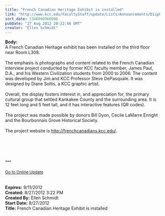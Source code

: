 ```yaml
---
title: "French Canadian Heritage Exhibit is installed"
link: "http://www.kcc.edu/FacultyStaff/update/Lists/Announcements/DispForm.aspx?ID=797"
sort_date: 1346098966000
pubDate: "27 Aug 2012 20:22:46 GMT"
creator: "Ellen Schmidt"
---
```


<div><b>Body:</b> <div class="ExternalClassA03749430EE040268960722C60BA428D">
<div>A French Canadian Heritage exhibit has been installed on the third floor near Room L308. </div>
<div> </div>
<div>The emphasis is photographs and content related to the French Canadian interview project conducted by former KCC faculty member, James Paul, D.A., and his Western Civilization students from 2000 to 2006. The content was developed by Jim and KCC Professor Steve DePasquale. It was designed by Diane Soltis, a KCC graphic artist. </div>
<div> </div>
<div>Overall, the display fosters interest in, and appreciation for, the primary cultural group that settled Kankakee County and the surrounding area. It is 12 feet long and 5 feet tall, and it has interactive features (QR codes). </div>
<div> </div>
<div>The project was made possible by donors Bill Dyon, Cecile LaMarre Enright and the Bourbonnais Grove Historical Society.</div>
<div> </div>
<div>
<div>The project website is <a href="http://frenchcanadians.kcc.edu/">http://frenchcanadians.kcc.edu/</a>.</div>
<div> </div>
<div> </div>
<div> </div>
<div> </div>
<div> </div>
<div>
<div><font size="2">***</font></div>
<div><font size="2"></font> </div>
<div><font size="2"><a href="/FacultyStaff/update/Pages/dailyupdate.aspx">Go to Online Update</a></font><font size="2"></font></div>
<div><font size="2"> </div></font></div><br /></div></div></div>
<div><b>Expires:</b> 9/11/2012</div>
<div><b>Created:</b> 8/27/2012 3:22 PM</div>
<div><b>Created By:</b> Ellen Schmidt</div>
<div><b>Start Date:</b> 8/27/2012</div>
<div><b>Title:</b> French Canadian Heritage Exhibit is installed</div>

